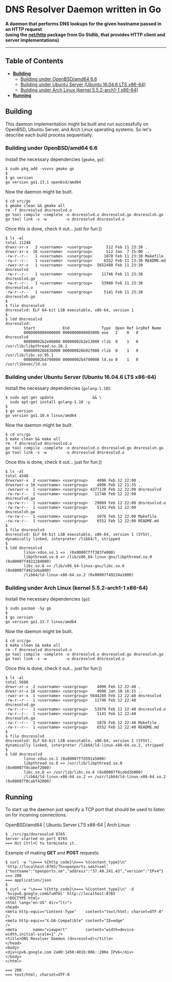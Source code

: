 # DNS Resolver Daemon written in Go

**A daemon that performs DNS lookups for the given hostname passed in an HTTP request
<br />(using the [net/http](https://golang.org/pkg/net/http/ "Package http") package from Go Stdlib, that provides HTTP client and server implementations)**

---

## Table of Contents

* **[Building](#building)**
  * [Building under OpenBSD/amd64 6.6](#building-under-openbsdamd64-66)
  * [Building under Ubuntu Server (Ubuntu 16.04.6 LTS x86-64)](#building-under-ubuntu-server-ubuntu-16046-lts-x86-64)
  * [Building under Arch Linux (kernel 5.5.2-arch1-1 x86-64)](#building-under-arch-linux-kernel-552-arch1-1-x86-64)
* **[Running](#running)**

## Building

This daemon implementation might be built and run successfully on OpenBSD, Ubuntu Server, and Arch Linux operating systems. So let's describe each build process sequentially.

### Building under OpenBSD/amd64 6.6

Install the necessary dependencies (`gmake`, `go`):

```
$ sudo pkg_add -vvvvv gmake go
$
$ go version
go version go1.13.1 openbsd/amd64
```

Now the daemon might be built.

```
$ cd src/go
$ gmake clean && gmake all
rm -f dnsresolvd dnsresolvd.o
go tool compile -complete -o dnsresolvd.o dnsresolvd.go dnsresolvh.go
go tool link -s -w        -o dnsresolvd dnsresolvd.o
```

Once this is done, check it out... just for fun:))

```
$ ls -al
total 11240
drwxr-xr-x   2 <username>  <usergroup>      512 Feb 11 23:30 .
drwxr-xr-x  16 <username>  <usergroup>      512 Jan  7 15:00 ..
-rw-r--r--   1 <username>  <usergroup>     1078 Feb 11 23:30 Makefile
-rw-r--r--   1 <username>  <usergroup>     6552 Feb 11 23:30 README.md
-rwxr-xr-x   1 <username>  <usergroup>  5652480 Feb 11 23:30 dnsresolvd
-rw-r--r--   1 <username>  <usergroup>    11746 Feb 11 23:30 dnsresolvd.go
-rw-r--r--   1 <username>  <usergroup>    53980 Feb 11 23:30 dnsresolvd.o
-rw-r--r--   1 <username>  <usergroup>     5141 Feb 11 23:30 dnsresolvh.go
$
$ file dnsresolvd
dnsresolvd: ELF 64-bit LSB executable, x86-64, version 1
$
$ ldd dnsresolvd
dnsresolvd:
        Start            End              Type  Open Ref GrpRef Name
        0000000000400000 0000000000985000 exe   2    0   0      dnsresolvd
        00000002b2e06000 00000002b2e13000 rlib  0    1   0      /usr/lib/libpthread.so.26.1
        000000026b83b000 000000026b92f000 rlib  0    1   0      /usr/lib/libc.so.95.1
        00000002b4790000 00000002b4790000 ld.so 0    1   0      /usr/libexec/ld.so
```

### Building under Ubuntu Server (Ubuntu 16.04.6 LTS x86-64)

Install the necessary dependencies (`golang-1.10`):

```
$ sudo apt-get update                 && \
  sudo apt-get install golang-1.10 -y
$
$ go version
go version go1.10.4 linux/amd64
```

Now the daemon might be built.

```
$ cd src/go
$ make clean && make all
rm -f dnsresolvd dnsresolvd.o
go tool compile -complete -o dnsresolvd.o dnsresolvd.go dnsresolvh.go
go tool link -s -w        -o dnsresolvd dnsresolvd.o
```

Once this is done, check it out... just for fun:))

```
$ ls -al
total 4348
drwxrwxr-x  2 <username> <usergroup>    4096 Feb 12 22:00 .
drwxrwxr-x 16 <username> <usergroup>    4096 Feb 12 21:35 ..
-rwxrwxr-x  1 <username> <usergroup> 4377120 Feb 12 22:00 dnsresolvd
-rw-rw-r--  1 <username> <usergroup>   11746 Feb 12 22:00 dnsresolvd.go
-rw-rw-r--  1 <username> <usergroup>   29009 Feb 12 22:00 dnsresolvd.o
-rw-rw-r--  1 <username> <usergroup>    5141 Feb 12 22:00 dnsresolvh.go
-rw-rw-r--  1 <username> <usergroup>    1078 Feb 12 22:00 Makefile
-rw-rw-r--  1 <username> <usergroup>    6552 Feb 12 22:00 README.md
$
$ file dnsresolvd
dnsresolvd: ELF 64-bit LSB executable, x86-64, version 1 (SYSV), dynamically linked, interpreter /lib64/l, stripped
$
$ ldd dnsresolvd
        linux-vdso.so.1 =>  (0x00007fff383fe000)
        libpthread.so.0 => /lib/x86_64-linux-gnu/libpthread.so.0 (0x00007f4922284000)
        libc.so.6 => /lib/x86_64-linux-gnu/libc.so.6 (0x00007f4921eba000)
        /lib64/ld-linux-x86-64.so.2 (0x00007f49224a1000)
```

### Building under Arch Linux (kernel 5.5.2-arch1-1 x86-64)

Install the necessary dependencies (`go`):

```
$ sudo pacman -Sy go
$
$ go version
go version go1.13.7 linux/amd64
```

Now the daemon might be built.

```
$ cd src/go
$ make clean && make all
rm -f dnsresolvd dnsresolvd.o
go tool compile -complete -o dnsresolvd.o dnsresolvd.go dnsresolvh.go
go tool link -s -w        -o dnsresolvd dnsresolvd.o
```

Once this is done, check it out... just for fun:))

```
$ ls -al
total 5608
drwxr-xr-x  2 <username> <usergroup>    4096 Feb 12 22:40 .
drwxr-xr-x 16 <username> <usergroup>    4096 Jan 10 16:15 ..
-rwxr-xr-x  1 <username> <usergroup> 5644288 Feb 12 22:40 dnsresolvd
-rw-r--r--  1 <username> <usergroup>   11746 Feb 12 22:40 dnsresolvd.go
-rw-r--r--  1 <username> <usergroup>   53976 Feb 12 22:40 dnsresolvd.o
-rw-r--r--  1 <username> <usergroup>    5141 Feb 12 22:40 dnsresolvh.go
-rw-r--r--  1 <username> <usergroup>    1078 Feb 12 22:40 Makefile
-rw-r--r--  1 <username> <usergroup>    6552 Feb 12 22:40 README.md
$
$ file dnsresolvd
dnsresolvd: ELF 64-bit LSB executable, x86-64, version 1 (SYSV), dynamically linked, interpreter /lib64/ld-linux-x86-64.so.2, stripped
$
$ ldd dnsresolvd
        linux-vdso.so.1 (0x00007ffd391a5000)
        libpthread.so.0 => /usr/lib/libpthread.so.0 (0x00007f0cabef2000)
        libc.so.6 => /usr/lib/libc.so.6 (0x00007f0cabd2b000)
        /lib64/ld-linux-x86-64.so.2 => /usr/lib64/ld-linux-x86-64.so.2 (0x00007f0cabf42000)
```

## Running

To start up the daemon just specify a TCP port that should be used to listen on for incoming connections.

OpenBSD/amd64 | Ubuntu Server LTS x86-64 | Arch Linux:

```
$ ./src/go/dnsresolvd 8765
Server started on port 8765
=== Hit Ctrl+C to terminate it.
```

Example of making **GET** and **POST** requests:

```
$ curl -w "\n=== %{http_code}\n=== %{content_type}\n" 'http://localhost:8765/?h=openports.se&f=xml'
{"hostname":"openports.se","address":"37.49.241.43","version":"IPv4"}
=== 200
=== application/json
$
$ curl -w "\n=== %{http_code}\n=== %{content_type}\n" -d 'h=ipv6.google.com&f=HTml' http://localhost:8765
<!DOCTYPE html>
<html lang="en-US" dir="ltr">
<head>
<meta http-equiv="Content-Type"    content="text/html; charset=UTF-8"           />
<meta http-equiv="X-UA-Compatible" content="IE=edge"                            />
<meta       name="viewport"        content="width=device-width,initial-scale=1" />
<title>DNS Resolver Daemon (dnsresolvd)</title>
</head>
<body>
<div>ipv6.google.com 2a00:1450:401b:806::200e IPv6</div>
</body>
</html>

=== 200
=== text/html; charset=UTF-8
```
